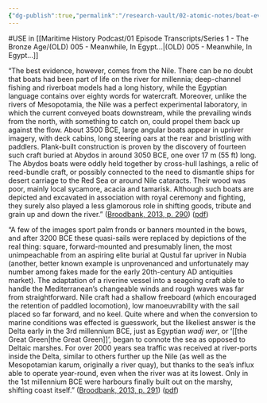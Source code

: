 ```yaml
---
{"dg-publish":true,"permalink":"/research-vault/02-atomic-notes/boat-evolution-on-the-nile-river-is-the-best-through-line-example-of-the-evolution-of-sail-usage-and-adaptation/"}
---
```


#USE in [[Maritime History Podcast/01 Episode Transcripts/Series 1 - The Bronze Age/(OLD) 005 - Meanwhile, In Egypt...\|(OLD) 005 - Meanwhile, In Egypt...]]

“The best evidence, however, comes from the Nile. There can be no doubt that boats had been part of life on the river for millennia; deep-channel fishing and riverboat models had a long history, while the Egyptian language contains over eighty words for watercraft. Moreover, unlike the rivers of Mesopotamia, the Nile was a perfect experimental laboratory, in which the current conveyed boats downstream, while the prevailing winds from the north, with something to catch on, could propel them back up against the flow. About 3500 BCE, large angular boats appear in upriver imagery, with deck cabins, long steering oars at the rear and bristling with paddlers. Plank-built construction is proven by the discovery of fourteen such craft buried at Abydos in around 3050 BCE, one over 17 m (55 ft) long. The Abydos boats were oddly held together by cross-hull lashings, a relic of reed-bundle craft, or possibly connected to the need to dismantle ships for desert carriage to the Red Sea or around Nile cataracts. Their wood was poor, mainly local sycamore, acacia and tamarisk. Although such boats are depicted and excavated in association with royal ceremony and fighting, they surely also played a less glamorous role in shifting goods, tribute and grain up and down the river.” ([Broodbank, 2013, p. 290](zotero://select/library/items/IR54JIQG)) ([pdf](zotero://open-pdf/library/items/85K7BT2G?page=267&annotation=B3MTIARF))

“A few of the images sport  palm fronds or banners mounted in the bows, and after 3200 BCE these quasi-sails were replaced by depictions of the real thing: square, forward-mounted and presumably linen, the most unimpeachable from an aspiring elite burial at Qustul far upriver in Nubia (another, better known example is unprovenanced and unfortunately may number among fakes made for the early 20th-century AD antiquities market). The adaptation of a riverine vessel into a seagoing craft able to handle the Mediterranean’s changeable winds and rough waves was far from straightforward. Nile craft had a shallow freeboard (which encouraged the retention of paddled locomotion), low manoeuvrability with the sail placed so far forward, and no keel. Quite where and when the conversion to marine conditions was effected is guesswork, but the likeliest answer is the Delta early in the 3rd millennium BCE, just as Egyptian *wadj wer*, or ‘[[the Great Green\|the Great Green]]’, began to connote the sea as opposed to Deltaic marshes. For over 2000 years sea traffic was received at river-ports inside the Delta, similar to others further up the Nile (as well as the Mesopotamian karum, originally a river quay), but thanks to the sea’s influx able to operate year-round, even when the river was at its lowest. Only in the 1st millennium BCE were harbours finally built out on the marshy, shifting coast itself.” ([Broodbank, 2013, p. 291](zotero://select/library/items/IR54JIQG)) ([pdf](zotero://open-pdf/library/items/85K7BT2G?page=268&annotation=KL2PWV2B))